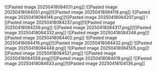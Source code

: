 ![[Pasted image 20250418084031.png]]
![[Pasted image 20250418084051.png]]![[Pasted image 20250418084118.png]]
![[Pasted image 20250418084146.png]]![[Pasted image 20250418084207.png]]
![[Pasted image 20250418084237.png]]![[Pasted image 20250418084259.png]]
![[Pasted image 20250418084317.png]]![[Pasted image 20250418084332.png]]
![[Pasted image 20250418084348.png]]![[Pasted image 20250418084402.png]]
![[Pasted image 20250418084416.png]]![[Pasted image 20250418084432.png]]
![[Pasted image 20250418084448.png]]
![[Pasted image 20250418084505.png]]![[Pasted image 20250418084521.png]]
![[Pasted image 20250418084559.png]]![[Pasted image 20250418084619.png]]
![[Pasted image 20250418084633.png]]![[Pasted image 20250418104136.png]]